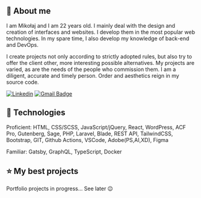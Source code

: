 ## 🙍 About me

I am Mikołaj and I am 22 years old. I mainly deal with the design and creation of interfaces and websites. I develop them in the most popular web technologies. In my spare time, I also develop my knowledge of back-end and DevOps.

I create projects not only according to strictly adopted rules, but also try to offer the client other, more interesting possible alternatives. My projects are varied, as are the needs of the people who commission them. I am a diligent, accurate and timely person. Order and aesthetics reign in my source code.

[![Linkedin](https://img.shields.io/badge/-LinkedIn-blue?style=flat-square&logo=Linkedin&logoColor=white&link=https://www.linkedin.com/in/mikolaj-brzycki/)](https://www.linkedin.com/in/mikolaj-brzycki/)
[![Gmail Badge](https://img.shields.io/badge/-Gmail-c14438?style=flat-square&logo=Gmail&logoColor=white&link=mailto:mikibrzycki@gmail.com)](mailto:mikibrzycki@gmail.com)


## 🔧 Technologies

Proficient: HTML, CSS/SCSS, JavaScript/jQuery, React, WordPress, ACF Pro, Gutenberg, Sage, PHP, Laravel, Blade, REST API, TailwindCSS, Bootstrap, GIT, Github Actions, VSCode, Adobe(PS,AI,XD), Figma

Familiar: Gatsby, GraphQL, TypeScript, Docker

## ⭐ My best projects

Portfolio projects in progress... See later 😉
